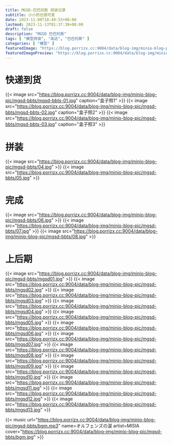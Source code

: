 ```yaml
---
title: MGSD-巴巴托斯 拼装记录
subtitle: 小小的也很可爱
date: 2023-11-08T18:49:53+08:00
lastmod: 2023-11-13T01:37:38+08:00
draft: false
description: "MGSD 巴巴托斯"
tags: [ "模型拼装", "高达", "巴巴托斯" ]
categories: [ "模型" ]
featuredImage: "https://blog.porrizx.cc:9004/data/blog-img/minio-blog-pic/mgsd-bbts/mgsd11.jpg"
featuredImagePreview: "https://blog.porrizx.cc:9004/data/blog-img/minio-blog-pic/mgsd-bbts/mgsd10.jpg"
---
```


# 快递到货

{{< image src="https://blog.porrizx.cc:9004/data/blog-img/minio-blog-pic/mgsd-bbts/mgsd-bbts-01.jpg" caption="盒子照1" >}}
{{< image src="https://blog.porrizx.cc:9004/data/blog-img/minio-blog-pic/mgsd-bbts/mgsd-bbts-02.jpg" caption="盒子照2" >}}
{{< image src="https://blog.porrizx.cc:9004/data/blog-img/minio-blog-pic/mgsd-bbts/mgsd-bbts-03.jpg" caption="盒子照3" >}}

# 拼装

{{< image src="https://blog.porrizx.cc:9004/data/blog-img/minio-blog-pic/mgsd-bbts/04.jpg" >}}
{{< image src="https://blog.porrizx.cc:9004/data/blog-img/minio-blog-pic/mgsd-bbts/05.jpg" >}}

# 完成

{{< image src="https://blog.porrizx.cc:9004/data/blog-img/minio-blog-pic/mgsd-bbts/06.jpg" >}}
{{< image src="https://blog.porrizx.cc:9004/data/blog-img/minio-blog-pic/mgsd-bbts/07.jpg" >}}
{{< image src="https://blog.porrizx.cc:9004/data/blog-img/minio-blog-pic/mgsd-bbts/08.jpg" >}}

# 上后期

{{< image src="https://blog.porrizx.cc:9004/data/blog-img/minio-blog-pic/mgsd-bbts/mgsd01.jpg" >}}
{{< image src="https://blog.porrizx.cc:9004/data/blog-img/minio-blog-pic/mgsd-bbts/mgsd02.jpg" >}}
{{< image src="https://blog.porrizx.cc:9004/data/blog-img/minio-blog-pic/mgsd-bbts/mgsd03.jpg" >}}
{{< image src="https://blog.porrizx.cc:9004/data/blog-img/minio-blog-pic/mgsd-bbts/mgsd04.jpg" >}}
{{< image src="https://blog.porrizx.cc:9004/data/blog-img/minio-blog-pic/mgsd-bbts/mgsd05.jpg" >}}
{{< image src="https://blog.porrizx.cc:9004/data/blog-img/minio-blog-pic/mgsd-bbts/mgsd06.jpg" >}}
{{< image src="https://blog.porrizx.cc:9004/data/blog-img/minio-blog-pic/mgsd-bbts/mgsd07.jpg" >}}
{{< image src="https://blog.porrizx.cc:9004/data/blog-img/minio-blog-pic/mgsd-bbts/mgsd08.jpg" >}}
{{< image src="https://blog.porrizx.cc:9004/data/blog-img/minio-blog-pic/mgsd-bbts/mgsd09.jpg" >}}
{{< image src="https://blog.porrizx.cc:9004/data/blog-img/minio-blog-pic/mgsd-bbts/mgsd10.jpg" >}}
{{< image src="https://blog.porrizx.cc:9004/data/blog-img/minio-blog-pic/mgsd-bbts/mgsd11.jpg" >}}
{{< image src="https://blog.porrizx.cc:9004/data/blog-img/minio-blog-pic/mgsd-bbts/mgsd12.jpg" >}}
{{< image src="https://blog.porrizx.cc:9004/data/blog-img/minio-blog-pic/mgsd-bbts/mgsd13.jpg" >}}

{{< music url="https://blog.porrizx.cc:9004/data/blog-img/minio-blog-pic/mgsd-bbts/bgm.mp3" name=オルフェンズの涙 artist=MISIA cover="https://blog.porrizx.cc:9004/data/blog-img/minio-blog-pic/mgsd-bbts/bgm.jpg" >}}

